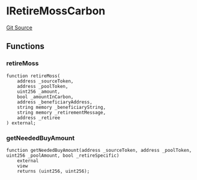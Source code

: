 # IRetireMossCarbon
[Git Source](https://github.com/KlimaDAO/klimadao-solidity/blob/b4fb0f4685d5fe4c80ffc162389dfe0abdfe9f39/src/retirement_v1/interfaces/IRetireMossCarbon.sol)


## Functions
### retireMoss


```solidity
function retireMoss(
    address _sourceToken,
    address _poolToken,
    uint256 _amount,
    bool _amountInCarbon,
    address _beneficiaryAddress,
    string memory _beneficiaryString,
    string memory _retirementMessage,
    address _retiree
) external;
```

### getNeededBuyAmount


```solidity
function getNeededBuyAmount(address _sourceToken, address _poolToken, uint256 _poolAmount, bool _retireSpecific)
    external
    view
    returns (uint256, uint256);
```

